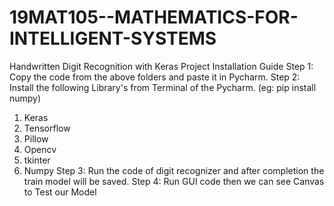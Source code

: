 # 19MAT105--MATHEMATICS-FOR-INTELLIGENT-SYSTEMS
Handwritten Digit Recognition with Keras
Project Installation Guide
Step 1: Copy the code from the above folders and paste it in Pycharm.
Step 2: Install the following Library's from Terminal of the Pycharm. (eg: pip install numpy) 
1. Keras
2. Tensorflow
3. Pillow
4. Opencv
5. tkinter
6. Numpy
Step 3: Run the code of digit recognizer and after completion the train model will be saved.
Step 4: Run GUI code then we can see Canvas to Test our Model

